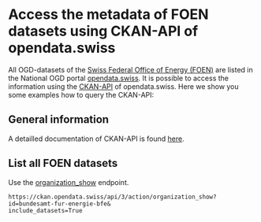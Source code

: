 # Access the metadata of FOEN datasets using CKAN-API of opendata.swiss
All OGD-datasets of the [Swiss Federal Office of Energy (FOEN)](https://www.bfe.admin.ch/bfe/en/home/supply/statistics-and-geodata/geoinformation.html) are listed in the National OGD portal [opendata.swiss](https://opendata.swiss/en). It is possible to access the information using the [CKAN-API](https://handbook.opendata.swiss/de/content/nutzen/api-nutzen.html) of opendata.swiss. Here we show you some examples how to query the CKAN-API:

## General information
A detailled documentation of CKAN-API is found [here](https://docs.ckan.org/en/latest/contents.html).

## List all FOEN datasets
Use the [organization_show](https://docs.ckan.org/en/latest/api/index.html#ckan.logic.action.get.organization_show) endpoint.
```
https://ckan.opendata.swiss/api/3/action/organization_show?
id=bundesamt-fur-energie-bfe&
include_datasets=True 
```

